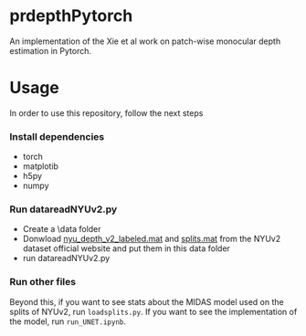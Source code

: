 # prdepthPytorch
An implementation of the Xie et al work on patch-wise monocular depth estimation in Pytorch.

# Usage

In order to use this repository, follow the next steps
### Install dependencies

- torch
- matplotib
- h5py 
- numpy

### Run datareadNYUv2.py

 - Create a \data folder
 - Donwload [nyu_depth_v2_labeled.mat](http://horatio.cs.nyu.edu/mit/silberman/nyu_depth_v2/nyu_depth_v2_labeled.mat) and [splits.mat](http://horatio.cs.nyu.edu/mit/silberman/indoor_seg_sup/splits.mat) from the NYUv2 dataset official website and put them in this data folder
 - run datareadNYUv2.py
### Run other files
Beyond this, if you want to see stats about the MIDAS model used on the splits of NYUv2, run ``loadsplits.py``.
If you want to see the implementation of the model, run ``run_UNET.ipynb``.
